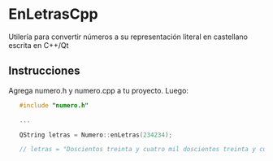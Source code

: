 EnLetrasCpp
===========

Utilería para convertir números a su representación literal en castellano escrita en C++/Qt


Instrucciones
-------------

Agrega numero.h y numero.cpp a tu proyecto. Luego:


```cpp
   #include "numero.h"

   ...

   QString letras = Numero::enLetras(234234);

   // letras = "Doscientos treinta y cuatro mil doscientos treinta y cuatro"
```

